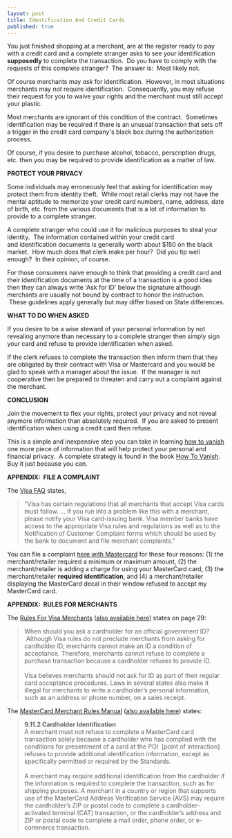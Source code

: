 ```yaml
---
layout: post
title: Identification And Credit Cards
published: true
---
```

<p>You just finished shopping at a merchant, are at the register ready to pay with a credit card and a complete stranger asks to see your identification <strong>supposedly</strong> to complete the transaction.  Do you have to comply with the requests of this complete stranger?  The answer is:  Most likely not.</p>
<p class="text14-black">Of course merchants may <em>ask</em> for identification.  However, in most situations merchants may <em>not</em> require identification.  Consequently, you may refuse their request for you to waive your rights and the merchant must still accept your plastic.</p>
<p class="text14-black">Most merchants are ignorant of this condition of the contract.  Sometimes identification may be required if there is an unusual transaction that sets off a trigger in the credit card company's black box during the authorization process.</p>
<p class="text14-black">Of course, if you desire to purchase alcohol, tobacco, perscription drugs, etc. then you may be required to provide identification as a matter of law.</p>
<p class="text14-black"><strong>PROTECT YOUR PRIVACY</strong></p>
<p class="text14-black">Some individuals may erroneously feel that asking for identification may protect them from identity theft.  While most retail clerks may not have the mental aptitude to memorize your credit card numbers, name, address, date of birth, etc. from the various documents that is a lot of information to provide to a complete stranger.</p>
<p class="text14-black">A complete stranger who could use it for malicious purposes to steal your identity.  The information contained within your credit card and identification documents is generally worth about $150 on the black market.  How much does that clerk make per hour?  Did you tip well enough?  In their opinion, of course.</p>
<p class="text14-black">For those consumers naive enough to think that providing a credit card and their identification documents at the time of a transaction is a good idea then they can always write 'Ask for ID' below the signature although merchants are usually not bound by contract to honor the instruction.  These guidelines apply generally but may differ based on State differences.</p>
<p class="text14-black"><strong>WHAT TO DO WHEN ASKED</strong></p>
<p class="text14-black">If you desire to be a wise steward of your personal information by not revealing anymore than necessary to a complete stranger then simply sign your card and refuse to provide identification when asked.</p>
<p class="text14-black">If the clerk refuses to complete the transaction then inform them that they are obligated by their contract with Visa or Mastercard and you would be glad to speak with a manager about the issue.  If the manager is not cooperative then be prepared to threaten and carry out a complaint against the merchant.</p>
<p class="text14-black"><strong>CONCLUSION</strong></p>
<p class="text14-black">Join the movement to flex your rights, protect your privacy and not reveal anymore information than absolutely required.  If you are asked to present identification when using a credit card then refuse.</p>
<p class="text14-black">This is a simple and inexpensive step you can take in learning <a title="how to vanish" href="http://www.howtovanish.com" target="_blank">how to vanish</a> one more piece of information that will help protect your personal and financial privacy.  A complete strategy is found in the book <a href="http://www.howtovanish.com/HTVBook">How To Vanish</a>.  Buy it just because you can.</p>
<p class="text14-black"><strong>APPENDIX:  FILE A COMPLAINT</strong></p>
<p class="text14-black">The <a title="visa faq" href="http://www.corporate.visa.com/ut/faq.jsp" target="_blank">Visa FAQ</a> states,</p>
<blockquote><p>"Visa has certain regulations that all merchants that accept Visa cards must follow. ... If you run into a problem like this with a merchant, please notify your Visa card-issuing bank. Visa member banks have access to the appropriate Visa rules and regulations as well as to the Notification of Customer Complaint forms which should be used by the bank to document and file merchant complaints."</p></blockquote>
<p class="text14-black">You can file a complaint <a title="Merchant violations" href="http://www.mastercard.com/us/personal/en/contactus/merchantviolations.html" target="_blank">here with Mastercard</a> for these four reasons: (1) the merchant/retailer required a minimum or maximum amount, (2) the merchant/retailer is adding a charge for using your MasterCard card, (3) the merchant/retailer <strong>required identification</strong>, and (4) a merchant/retailer displaying the MasterCard decal in their window refused to accept my MasterCard card.</p>
<p class="text14-black"><strong>APPENDIX:  RULES FOR MERCHANTS</strong></p>
<p class="text14-black">The <a title="rules for visa merchants" href="http://usa.visa.com/download/merchants/rules_for_visa_merchants.pdf" target="_blank">Rules For Visa Merchants</a> (<a title="visa merchant rules manual" href="http://www.runtogold.com/images/rules_for_visa_merchants.pdf" target="_blank">also available here</a>) states on page 29:</p>
<blockquote>
<p class="text14-black">When should you ask a cardholder for an official government ID?  Although Visa rules do not preclude merchants from asking for cardholder ID, merchants cannot make an ID a condition of acceptance. Therefore, merchants cannot refuse to complete a purchase transaction because a cardholder refuses to provide ID. <br /> <br />Visa believes merchants should not ask for ID as part of their regular card acceptance procedures. Laws in several states also make it illegal for merchants to write a cardholder’s personal information, such as an address or phone number, on a sales receipt.</p>
</blockquote>
<p class="text14-black">The <a title="Mastercard merchant rules manual" href="http://www.mastercard.com/za/wce/PDF/12999_MERC-Entire_Manual.pdf" target="_blank">MasterCard Merchant Rules Manual</a> (<a title="mastercard merchant rules manual" href="http://www.runtogold.com/images/12999_MERC-Entire_Manual.pdf" target="_blank">also available here</a>) states:</p>
<blockquote>
<p class="text14-black"><strong>9.11.2 Cardholder Identification</strong><br />
A merchant must not refuse to complete a MasterCard card transaction solely because a cardholder who has complied with the conditions for presentment of a card at the POI  [point of interaction] refuses to provide additional identification information, except as specifically permitted or required by the Standards. <br /> <br />A merchant may require additional identification from the cardholder if the information is required to complete the transaction, such as for shipping purposes. A merchant in a country or region that supports use of the MasterCard Address Verification Service (AVS) may require the cardholder’s ZIP or postal code to complete a cardholder-activated terminal (CAT) transaction, or the cardholder’s address and ZIP or postal code to complete a mail order, phone order, or e-commerce transaction.</p>
</blockquote>
